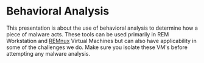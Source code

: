 # Behavioral Analysis #

This presentation is about the use of behavioral analysis to determine how a piece of malware acts. These tools can be used primarily in REM Workstation and [REMnux] Virtual Machines but can also have applicability in some of the challenges we do. Make sure you isolate these VM's before attempting any malware analysis.

[REMnux]: https://remnux.org/